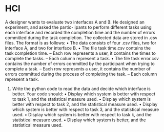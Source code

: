 # HCI

A designer wants to evaluate two interfaces A and B. He designed an experiment, and asked the partic- ipants to perform different tasks using each interface and recorded the completion time and the number of errors committed during the task completion. The collected data are stored in .csv files. The format is as follows:
• The data consists of four .csv files, two for interface A, and two for interface B.
• The file task time.csv contains the task completion time.
– Each row represents a user, it contains the times to complete the tasks. – Each column represent a task.
• The file task error.csv contains the number of errors committed by the participant when trying to complete a task.
– Each row represents a user, it contains the number of errors committed during the process of completing the task.
– Each column represent a task.
1. Write the python code to read the data and decide which interface is better. Your code should:
• Display which system is better with respect to task 1, and the statistical measure used. • Display which system is better with respect to task 2, and the statistical measure used. • Display which system is better with respect to task 3, and the statistical measure used. • Display which system is better with respect to task k, and the statistical measure used. • Display which system is better, and the statistical measure used.
